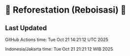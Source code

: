 
# 🌳 Reforestation (Reboisasi) 🌲

## Last Updated

GitHub Actions time: Tue Oct 21 14:21:12 UTC 2025

Indonesia/Jakarta time: Tue Oct 21 21:21:12 WIB 2025
